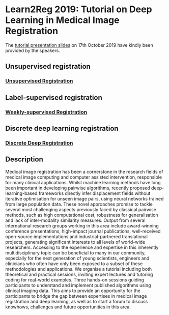 # Learn2Reg 2019: Tutorial on Deep Learning in Medical Image Registration


The [tutorial presentation slides][slides201910] on 17th October 2019 have kindly been provided by the speakers.  

[slides201910]: ./slides/2019-10-17

## Unsupervised registration
### [Unsupervised Registration][unsupervised_registration]

[unsupervised_registration]: ./unsupervised


## Label-supervised registration
### [Weakly-supervised Registration][weakly_supervised_registration]

[weakly_supervised_registration]: ./weakly


## Discrete deep learning registration
### [Discrete Deep Registration][discrete_registration]

[discrete_registration]: ./discrete

## Description
Medical image registration has been a cornerstone in the research fields of medical image computing and computer assisted intervention, responsible for many clinical applications. Whilst machine learning methods have long been important in developing pairwise algorithms, recently proposed deep-learning-based frameworks directly infer displacement fields without iterative optimisation for unseen image pairs, using neural networks trained from large population data. These novel approaches promise to tackle several most challenging aspects previously faced by classical pairwise methods, such as high computational cost, robustness for generalisation and lack of inter-modality similarity measures. Output from several international research groups working in this area include award-winning conference presentations, high-impact journal publications, well-received open-source implementations and industrial-partnered translational projects, generating significant interests to all levels of world-wide researchers. Accessing to the experience and expertise in this inherently multidisciplinary topic can be beneficial to many in our community, especially for the next generation of young scientists, engineers and clinicians who often have only been exposed to a subset of these methodologies and applications. We organise a tutorial including both theoretical and practical sessions, inviting expert lectures and tutoring coding for real-world examples. Three hands-on sessions guiding participants to understand and implement published algorithms using clinical imaging data. This aims to provide an opportunity for the participants to bridge the gap between expertises in medical image registration and deep learning, as well as to start a forum to discuss knowhows, challenges and future opportunities in this area.
